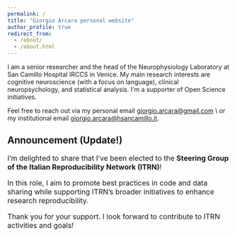 ```yaml
---
permalink: /
title: "Giorgio Arcara personal website"
author_profile: true
redirect_from: 
  - /about/
  - /about.html
---
```


I am a senior researcher and the head of the Neurophysiology Laboratory at San Camillo Hospital IRCCS in Venice. 
My main research interests are cognitive neuroscience (with a focus on language), clinical neuropsychology, and statistical analysis. I'm a supporter of Open Science initiatives.

Feel free to reach out via my personal email [giorgio.arcara@gmail.com](mailto:giorgio.arcara@gmail.com) \\
or my institutional email [giorgio.arcara@hsancamillo.it](mailto:giorgio.arcara@hsancamillo.it).


<h2>Announcement (Update!)</h2>  
<p style="font-size: 16px;">  
I’m delighted to share that I’ve been elected to the <strong>Steering Group of the Italian Reproducibility Network (ITRN)</strong>!  
</p>  
<p style="font-size: 16px;">  
In this role, I aim to promote best practices in code and data sharing while supporting ITRN’s broader initiatives to enhance research reproducibility.  
</p>  
<p style="font-size: 16px;">  
Thank you for your support. I look forward to contribute to ITRN activities and goals!  
</p>  